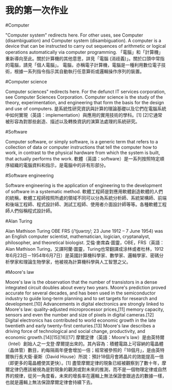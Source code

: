# 我的第一次作业
#Computer

"Computer system" redirects here. For other uses, see Computer (disambiguation) and Computer system (disambiguation).
A computer is a device that can be instructed to carry out sequences of arithmetic or logical operations automatically via computer programming. 
「電腦」和「計算機」重新導向至此。關於計算機的其他意思，詳見「電腦 (消歧義)」。關於口頭中常指的電腦，請見「個人電腦」。
電腦，亦稱電子計算機，電腦是一種利用數位電子技術，根據一系列指令指示其自動執行任意算術或邏輯操作序列的裝置。

#Computer science

Computer sciences" redirects here. For the defunct IT services corporation, see Computer Sciences Corporation.
Computer science is the study of the theory, experimentation, and engineering that form the basis for the design and use of computers. 
是系統性研究資訊與計算的理論基礎以及它們在電腦系統中如何實現（英語：implementation）與應用的實用技術的學科。[1] [2]它通常被形容為對那些創造、描述以及轉換資訊的演算法處理的系統研究。

#Software

Computer software, or simply software, is a generic term that refers to a collection of data or computer instructions that tell the computer how to work, in contrast to the physical hardware from which the system is built, that actually performs the work. 
軟體（英語：software）是一系列按照特定順序組織的電腦資料和指示，是電腦中的非有形部分。

#Software engineering

Software engineering is the application of engineering to the development of software in a systematic method.
軟體工程師是對應用軟體創造軟體的人們的統稱，軟體工程師按照所處的領域不同可以分為系統分析師、系統架構師、前端和後端工程師、程式設計師、測試工程師、使用者介面設計師等等。各種軟體工程師人們俗稱程式設計師。

#Alan Turing

Alan Mathison Turing OBE FRS (/ˈtjʊərɪŋ/; 23 June 1912 – 7 June 1954) was an English computer scientist, mathematician, logician, cryptanalyst, philosopher, and theoretical biologist.
艾倫·麥席森·圖靈，OBE，FRS（英語：Alan Mathison Turing，又譯阿蘭·圖靈，Turing也常翻譯成涂林或者杜林，1912年6月23日－1954年6月7日）是英國計算機科學家、數學家、邏輯學家、密碼分析學家和理論生物學家，他被視為計算機科學與人工智慧之父。



#Moore's law

Moore's law is the observation that the number of transistors in a dense integrated circuit doubles about every two years. 
Moore's prediction proved accurate for several decades, and has been used in the semiconductor industry to guide long-term planning and to set targets for research and development.[10] Advancements in digital electronics are strongly linked to Moore's law: quality-adjusted microprocessor prices,[11] memory capacity, sensors and even the number and size of pixels in digital cameras.[12] Digital electronics has contributed to world economic growth in the late twentieth and early twenty-first centuries.[13] Moore's law describes a driving force of technological and social change, productivity, and economic growth.[14][15][16][17]
摩爾定律（英語：Moore's law）是由英特爾（Intel）創始人之一戈登·摩爾提出來的。其內容為：積體電路上可容納的電晶體（晶体管）數目，約每隔兩年便會增加一倍；經常被參照的「18個月」，是由英特爾執行長大衛·豪斯（David House）所說：預計18個月會將晶片的效能提高一倍（即更多的電晶體使其更快）。[1]
盡管摩爾定律的現象已經被觀察到了數十年，摩爾定律仍應該被視為是對現象的觀測或對未來的推測，而不是一個物理定律或自然界的規律，從另一角度看，未來的增長率在邏輯上無法保證會跟過去的數據一樣，也就是邏輯上無法保證摩爾定律會持續下去。